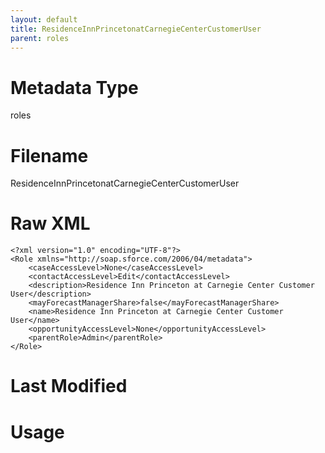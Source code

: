 ```yaml
---
layout: default
title: ResidenceInnPrincetonatCarnegieCenterCustomerUser
parent: roles
---
```

# Metadata Type
roles


# Filename 
ResidenceInnPrincetonatCarnegieCenterCustomerUser


# Raw XML
```
<?xml version="1.0" encoding="UTF-8"?>
<Role xmlns="http://soap.sforce.com/2006/04/metadata">
    <caseAccessLevel>None</caseAccessLevel>
    <contactAccessLevel>Edit</contactAccessLevel>
    <description>Residence Inn Princeton at Carnegie Center Customer User</description>
    <mayForecastManagerShare>false</mayForecastManagerShare>
    <name>Residence Inn Princeton at Carnegie Center Customer User</name>
    <opportunityAccessLevel>None</opportunityAccessLevel>
    <parentRole>Admin</parentRole>
</Role>
```


# Last Modified


# Usage

